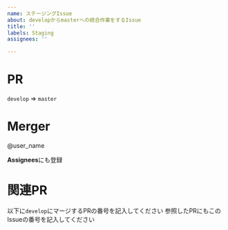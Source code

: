 ```yaml
---
name: ステージングIssue
about: developからmasterへの統合作業をするIssue
title: ''
labels: Staging
assignees: ''

---
```


# PR
`develop` => `master`

# Merger
@user_name

**Assignees**にも登録

# 関連PR
以下に`develop`にマージするPRの番号を記入してください
参照したPRにもこのIssueの番号を記入してください
